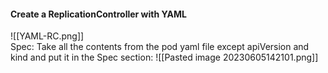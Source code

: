 #### Create a ReplicationController with YAML
![[YAML-RC.png]]       
Spec: Take all the contents from the pod yaml file except apiVersion and kind and put it in the Spec section:
![[Pasted image 20230605142101.png]]